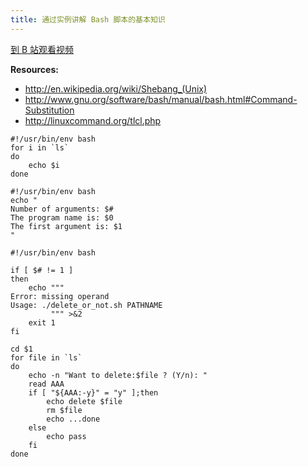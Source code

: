 ```yaml
---
title: 通过实例讲解 Bash 脚本的基本知识
---
```


[到 B 站观看视频](https://www.bilibili.com/video/av96448892)

__Resources:__

- <http://en.wikipedia.org/wiki/Shebang_(Unix)>
- <http://www.gnu.org/software/bash/manual/bash.html#Command-Substitution>
- <http://linuxcommand.org/tlcl.php>

~~~
#!/usr/bin/env bash
for i in `ls`
do
    echo $i
done
~~~

~~~
#!/usr/bin/env bash
echo "
Number of arguments: $#
The program name is: $0
The first argument is: $1
"
~~~

~~~
#!/usr/bin/env bash

if [ $# != 1 ]
then
    echo """
Error: missing operand
Usage: ./delete_or_not.sh PATHNAME
         """ >&2
    exit 1
fi

cd $1
for file in `ls`
do
    echo -n "Want to delete:$file ? (Y/n): "
    read AAA
    if [ "${AAA:-y}" = "y" ];then
        echo delete $file
        rm $file
        echo ...done
    else
        echo pass
    fi
done
~~~
